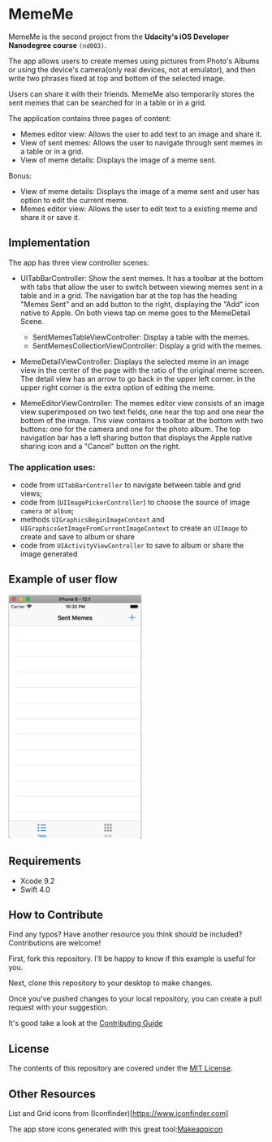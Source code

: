 # MemeMe

MemeMe is the second project from the **Udacity's iOS Developer Nanodegree course** `(nd003)`.

The app allows users to create memes using pictures from Photo's Albums or using the device's camera(only real devices, not at emulator), and then write two phrases fixed at top and bottom of the selected image.

Users can share it with their friends. MemeMe also temporarily stores the sent memes that can be searched for in a table or in a grid.  

The application contains three pages of content:

* Memes editor view: Allows the user to add text to an image and share it.
* View of sent memes: Allows the user to navigate through sent memes in a table or in a grid.
* View of meme details: Displays the image of a meme sent.

Bonus:

* View of meme details: Displays the image of a meme sent and user has option to edit the current meme.
* Memes editor view: Allows the user to edit text to a existing meme and share it or save it.

## Implementation

The app has three view controller scenes:

* UITabBarController: Show the sent memes. It has a toolbar at the bottom with tabs that allow the user to switch between viewing memes sent in a table and in a grid. The navigation bar at the top has the heading "Memes Sent" and an add button to the right, displaying the "Add" icon native to Apple. On both views tap on meme goes to the MemeDetail Scene.
  * SentMemesTableViewController: Display a table with the memes.
  * SentMemesCollectionViewController: Display a grid with the memes.

* MemeDetailViewController: Displays the selected meme in an image view in the center of the page with the ratio of the original meme screen. The detail view has an arrow to go back in the upper left corner. in the upper right corner is the extra option of editing the meme.

* MemeEditorViewController: The memes editor view consists of an image view superimposed on two text fields, one near the top and one near the bottom of the image. This view contains a toolbar at the bottom with two buttons: one for the camera and one for the photo album. The top navigation bar has a left sharing button that displays the Apple native sharing icon and a "Cancel" button on the right.

### The application uses:

* code from `UITabBarController` to navigate between table and grid views;
* code from (`UIImagePickerController`) to choose the source of image `camera` or `album`;
* methods `UIGraphicsBeginImageContext` and `UIGraphicsGetImageFromCurrentImageContext` to create an `UIImage` to create and save to album or share
* code from `UIActivityViewController` to save to album or share the image generated

## Example of user flow

![SentMemesTableViewController](repository-media/01-SentMemesTableViewController-Start.png)

## Requirements

* Xcode 9.2
* Swift 4.0

## How to Contribute

Find any typos? Have another resource you think should be included? Contributions are welcome!

First, fork this repository. I'll be happy to know if this example is useful for you.

Next, clone this repository to your desktop to make changes.

Once you've pushed changes to your local repository, you can create a pull request with your suggestion.

It's good take a look at the [Contributing Guide](CONTRIBUTING.MD)

## License

The contents of this repository are covered under the [MIT License](LICENSE.txt).

## Other Resources

List and Grid icons from (Iconfinder)[https://www.iconfinder.com]

The app store icons generated with this great tool:[Makeappicon](https://makeappicon.com/)